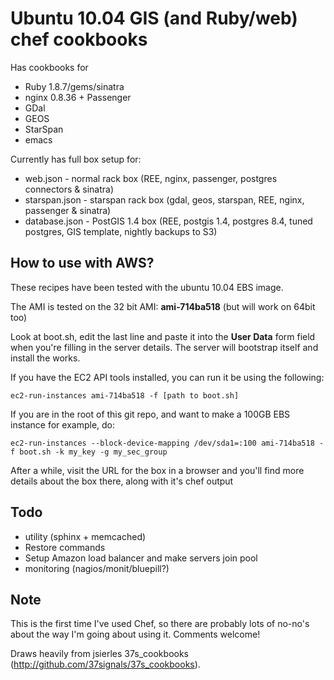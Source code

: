 Ubuntu 10.04 GIS (and Ruby/web) chef cookbooks
==============================================

Has cookbooks for

* Ruby 1.8.7/gems/sinatra
* nginx 0.8.36 + Passenger
* GDal
* GEOS
* StarSpan
* emacs

Currently has full box setup for:

* web.json - normal rack box (REE, nginx, passenger, postgres connectors & sinatra)
* starspan.json - starspan rack box (gdal, geos, starspan, REE, nginx, passenger & sinatra)
* database.json - PostGIS 1.4 box (REE, postgis 1.4, postgres 8.4, tuned postgres, GIS template, nightly backups to S3)

How to use with AWS?
---------------------
These recipes have been tested with the ubuntu 10.04 EBS image. 

The AMI is tested on the 32 bit AMI: **ami-714ba518** (but will work on 64bit too)

Look at boot.sh, edit the last line and paste it into the **User Data** form field when you're filling in the server details. The server will bootstrap itself and install the works.

If you have the EC2 API tools installed, you can run it be using the following:

    ec2-run-instances ami-714ba518 -f [path to boot.sh]

If you are in the root of this git repo, and want to make a 100GB EBS instance for example, do:

    ec2-run-instances --block-device-mapping /dev/sda1=:100 ami-714ba518 -f boot.sh -k my_key -g my_sec_group

After a while, visit the URL for the box in a browser and you'll find more details about the box there, along with it's chef output

Todo
-----

* utility (sphinx + memcached)
* Restore commands
* Setup Amazon load balancer and make servers join pool
* monitoring (nagios/monit/bluepill?)

Note
-----
This is the first time I've used Chef, so there are probably lots of no-no's about the way I'm going about using it. Comments welcome!

Draws heavily from jsierles 37s_cookbooks (http://github.com/37signals/37s_cookbooks).
